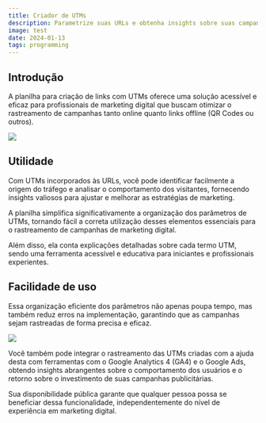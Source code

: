 ```yaml
---
title: Criador de UTMs
description: Parametrize suas URLs e obtenha insights sobre suas campanhas.
image: test
date: 2024-01-13
tags: programming
---
```


## Introdução
A planilha para criação de links com UTMs oferece uma solução acessível e eficaz para profissionais de marketing digital que buscam otimizar o rastreamento de campanhas tanto online quanto links offline (QR Codes ou outros).

![](https://andremourasantos.com.br/assets/image-1-_DGyH2r5.png)

## Utilidade
Com UTMs incorporados às URLs, você pode identificar facilmente a origem do tráfego e analisar o comportamento dos visitantes, fornecendo insights valiosos para ajustar e melhorar as estratégias de marketing.

A planilha simplifica significativamente a organização dos parâmetros de UTMs, tornando fácil a correta utilização desses elementos essenciais para o rastreamento de campanhas de marketing digital.

Além disso, ela conta explicações detalhadas sobre cada termo UTM, sendo uma ferramenta acessível e educativa para iniciantes e profissionais experientes.

## Facilidade de uso

Essa organização eficiente dos parâmetros não apenas poupa tempo, mas também reduz erros na implementação, garantindo que as campanhas sejam rastreadas de forma precisa e eficaz.

![](https://andremourasantos.com.br/assets/image-2-YnY4Z4FY.png)

Você também pode integrar o rastreamento das UTMs criadas com a ajuda desta com ferramentas com o Google Analytics 4 (GA4) e o Google Ads, obtendo insights abrangentes sobre o comportamento dos usuários e o retorno sobre o investimento de suas campanhas publicitárias.

Sua disponibilidade pública garante que qualquer pessoa possa se beneficiar dessa funcionalidade, independentemente do nível de experiência em marketing digital.